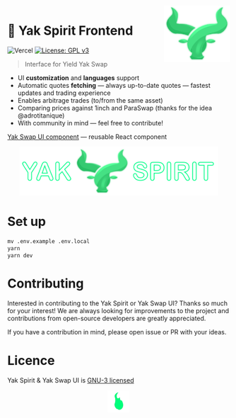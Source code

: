<img src="./src/assets/images/yak-spirit/yak-favicon.png" width="150" align="right" alt="" />

# 🐃 Yak Spirit Frontend

![Vercel](https://therealsujitk-vercel-badge.vercel.app/?app=yak-spirit-dragoonzx)
[![License: GPL v3](https://img.shields.io/badge/License-GPLv3-blue.svg)](https://www.gnu.org/licenses/gpl-3.0)

> Interface for Yield Yak Swap

- UI **customization** and **languages** support
- Automatic quotes **fetching** — always up-to-date quotes — fastest updates and trading experience
- Enables arbitrage trades (to/from the same asset)
- Comparing prices against 1inch and ParaSwap (thanks for the idea @adrotitanique)
- With community in mind — feel free to contribute!

[Yak Swap UI component](https://github.com/dragoonzx/yak-swap-ui) — reusable React component

<p align="center">
  <img src="./src/assets/images/yak-spirit/yak-spirit5.png" alt="Yak Spirit logo" width="450">
</p>

# Set up

```shell
mv .env.example .env.local
yarn
yarn dev
```

# Contributing

Interested in contributing to the Yak Spirit or Yak Swap UI? Thanks so much for your interest! We are always looking for improvements to the project and contributions from open-source developers are greatly appreciated.

If you have a contribution in mind, please open issue or PR with your ideas.

# Licence

Yak Spirit & Yak Swap UI is [GNU-3 licensed](https://github.com/dragoonzx/yak-spirit/blob/main/LICENSE)

<p align="center">
  <img src="./src/assets/gif/loading-unscreen.gif" alt="" width="50">
</p>
